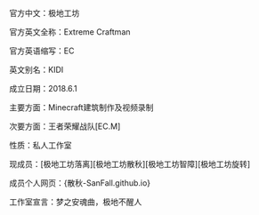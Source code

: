 官方中文：极地工坊

官方英文全称：Extreme Craftman

官方英语缩写：EC

英文别名：KIDI

成立日期：2018.6.1

主要方面：Minecraft建筑制作及视频录制

次要方面：王者荣耀战队[EC.M]

性质：私人工作室

现成员：[极地工坊落离][极地工坊散秋][极地工坊智障][极地工坊旋转]

成员个人网页：{散秋-SanFall.github.io}

工作室宣言：梦之安魂曲，极地不醒人

